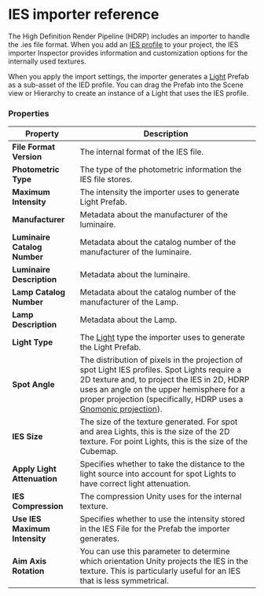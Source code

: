 # IES importer reference

The High Definition Render Pipeline (HDRP) includes an importer to handle the .ies file format. When you add an [IES profile](IES-Profile.md) to your project, the IES importer Inspector provides information and customization options for the internally used textures.

When you apply the import settings, the importer generates a [Light](Light-Component.md) Prefab as a sub-asset of the IED profile. You can drag the Prefab into the Scene view or Hierarchy to create an instance of a Light that uses the IES profile.

### Properties

| **Property**    | **Description**                                              |
| --------------- | ------------------------------------------------------------ |
| **File Format Version**        | The internal format of the IES file. |
| **Photometric Type**        | The type of the photometric information the IES file stores. |
| **Maximum Intensity**        | The intensity the importer uses to generate Light Prefab. |
| **Manufacturer**        | Metadata about the manufacturer of the luminaire. |
| **Luminaire Catalog Number**        | Metadata about the catalog number of the manufacturer of the luminaire. |
| **Luminaire Description**        | Metadata about the luminaire. |
| **Lamp Catalog Number**        | Metadata about the catalog number of the manufacturer of the Lamp. |
| **Lamp Description**        | Metadata about the Lamp. |
| **Light Type**        | The [Light](Light-Component.md) type the importer uses to generate the Light Prefab. |
| **Spot Angle**        | The distribution of pixels in the projection of spot Light IES profiles. Spot Lights require a 2D texture and, to project the IES in 2D, HDRP uses an angle on the upper hemisphere for a proper projection (specifically, HDRP uses a [Gnomonic projection](https://en.wikipedia.org/wiki/Gnomonic_projection)). |
| **IES Size**        | The size of the texture generated. For spot and area Lights, this is the size of the 2D texture. For point Lights, this is the size of the Cubemap. |
| **Apply Light Attenuation**        | Specifies whether to take the distance to the light source into account for spot Lights to have correct light attenuation. |
| **IES Compression**        | The compression Unity uses for the internal texture. |
| **Use IES Maximum Intensity**        | Specifies whether to use the intensity stored in the IES File for the Prefab the importer generates. |
| **Aim Axis Rotation**        | You can use this parameter to determine which orientation Unity projects the IES in the texture. This is particularly useful for an IES that is less symmetrical. |
